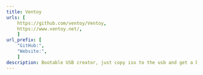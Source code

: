 ```yaml
---
title: Ventoy
urls: [
    https://github.com/ventoy/Ventoy,
    https://www.ventoy.net/,
    ]
url_prefix: [
    "GitHub:", 
    "Website:",
    ]
description: Bootable USB creator, just copy iso to the usb and get a boot menu to select which to use.
---
```


